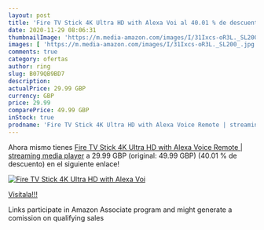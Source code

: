 ```yaml
---
layout: post
title: 'Fire TV Stick 4K Ultra HD with Alexa Voi al 40.01 % de descuento'
date: 2020-11-29 08:06:31
thumbnailImage: 'https://m.media-amazon.com/images/I/31Ixcs-oR3L._SL200_.jpg'
images: [ 'https://m.media-amazon.com/images/I/31Ixcs-oR3L._SL200_.jpg' ]
comments: true
category: ofertas
author: ring
slug: B079QB9BD7
description:
actualPrice: 29.99 GBP
currency: GBP
price: 29.99
comparePrice: 49.99 GBP
inStock: true
prodname: 'Fire TV Stick 4K Ultra HD with Alexa Voice Remote | streaming media player'
---
```


Ahora mismo tienes [Fire TV Stick 4K Ultra HD with Alexa Voice Remote | streaming media player](https://www.amazon.co.uk/dp/B079QB9BD7/?tag=tolees0a-21) a 29.99 GBP (original: 49.99 GBP) (40.01 %  de descuento) en el siguiente enlace!

[![Fire TV Stick 4K Ultra HD with Alexa Voi](https://m.media-amazon.com/images/I/31Ixcs-oR3L._SL200_.jpg)](https://www.amazon.co.uk/dp/B079QB9BD7/?tag=tolees0a-21)

[Visítala!!!](https://www.amazon.co.uk/dp/B079QB9BD7/?tag=tolees0a-21)

Links participate in Amazon Associate program and might generate a comission on qualifying sales
